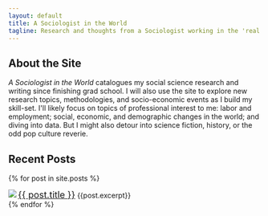 ```yaml
---
layout: default
title: A Sociologist in the World
tagline: Research and thoughts from a Sociologist working in the 'real world'
---
```

## About the Site 
_A Sociologist in the World_ catalogues my social science research and writing since finishing grad school. I will also use the site to explore new research topics, methodologies, and socio-economic events as I build my skill-set. I'll likely focus on topics of professional interest to me: labor and employment; social, economic, and demographic changes in the world; and diving into data. But I might also detour into science fiction, history, or the odd pop culture reverie.

## Recent Posts

{% for post in site.posts %}
<div>
<a href="{{ post.url }}"><img align="left" img src="{{ post.thumbnail }}">
  <a href="{{ post.url }}"><font size = +1> {{ post.title }}</font></a>
  {{post.excerpt}}
</div>
{% endfor %}


